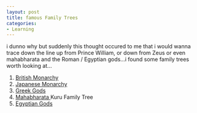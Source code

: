 ```yaml
---
layout: post
title: famous Family Trees
categories:
- Learning
---
```



i dunno why but suddenly this thought occured to me that i would wanna trace down the line up from Prince William, or down from Zeus or even mahabharata and the Roman / Egyptian gods...i found some family trees worth looking at...

1. [British Monarchy](http://upload.wikimedia.org/wikipedia/en/3/36/UK-Stuartonwards-1.png)
2. [Japanese Monarchy](http://en.wikipedia.org/wiki/Japanese_Imperial_Family#Pedigree)
3. [Greek Gods](http://ludios.org/greekgods/)
4. [Mahabharata ](http://en.wikipedia.org/wiki/Mahabharata#Kuru_family_tree)Kuru Family Tree
5. [Egyptian Gods](http://www.starsandseas.com/SAS_Mythology/Efamily.htm)
